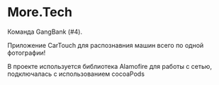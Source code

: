# More.Tech

Команда GangBank (#4). 

Приложение CarTouch для распознавния машин всего по одной фотографии!

В проекте используется библиотека Alamofire для работы с сетью, подключалась с использованием cocoaPods
